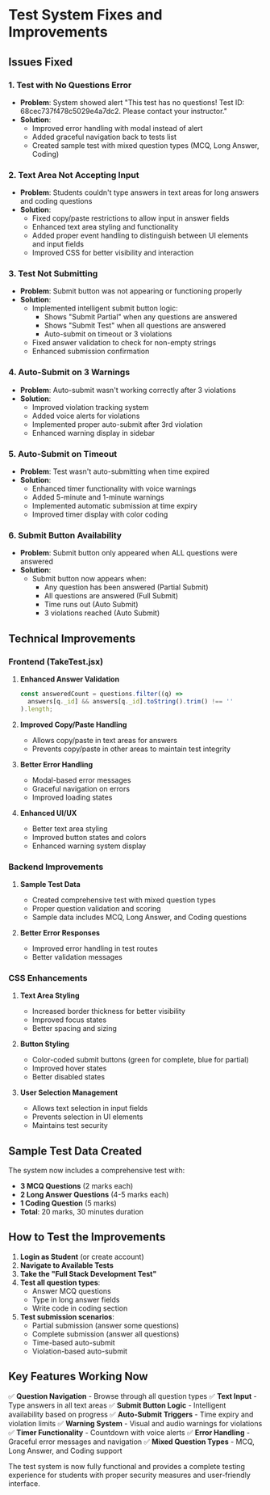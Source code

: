 # Test System Fixes and Improvements

## Issues Fixed

### 1. **Test with No Questions Error**
- **Problem**: System showed alert "This test has no questions! Test ID: 68cec737f478c5029e4a7dc2. Please contact your instructor."
- **Solution**: 
  - Improved error handling with modal instead of alert
  - Added graceful navigation back to tests list
  - Created sample test with mixed question types (MCQ, Long Answer, Coding)

### 2. **Text Area Not Accepting Input**
- **Problem**: Students couldn't type answers in text areas for long answers and coding questions
- **Solution**:
  - Fixed copy/paste restrictions to allow input in answer fields
  - Enhanced text area styling and functionality
  - Added proper event handling to distinguish between UI elements and input fields
  - Improved CSS for better visibility and interaction

### 3. **Test Not Submitting**
- **Problem**: Submit button was not appearing or functioning properly
- **Solution**:
  - Implemented intelligent submit button logic:
    - Shows "Submit Partial" when any questions are answered
    - Shows "Submit Test" when all questions are answered
    - Auto-submit on timeout or 3 violations
  - Fixed answer validation to check for non-empty strings
  - Enhanced submission confirmation

### 4. **Auto-Submit on 3 Warnings**
- **Problem**: Auto-submit wasn't working correctly after 3 violations
- **Solution**:
  - Improved violation tracking system
  - Added voice alerts for violations
  - Implemented proper auto-submit after 3rd violation
  - Enhanced warning display in sidebar

### 5. **Auto-Submit on Timeout**
- **Problem**: Test wasn't auto-submitting when time expired
- **Solution**:
  - Enhanced timer functionality with voice warnings
  - Added 5-minute and 1-minute warnings
  - Implemented automatic submission at time expiry
  - Improved timer display with color coding

### 6. **Submit Button Availability**
- **Problem**: Submit button only appeared when ALL questions were answered
- **Solution**:
  - Submit button now appears when:
    - Any question has been answered (Partial Submit)
    - All questions are answered (Full Submit)
    - Time runs out (Auto Submit)
    - 3 violations reached (Auto Submit)

## Technical Improvements

### Frontend (TakeTest.jsx)
1. **Enhanced Answer Validation**
   ```javascript
   const answeredCount = questions.filter((q) => 
     answers[q._id] && answers[q._id].toString().trim() !== ''
   ).length;
   ```

2. **Improved Copy/Paste Handling**
   - Allows copy/paste in text areas for answers
   - Prevents copy/paste in other areas to maintain test integrity

3. **Better Error Handling**
   - Modal-based error messages
   - Graceful navigation on errors
   - Improved loading states

4. **Enhanced UI/UX**
   - Better text area styling
   - Improved button states and colors
   - Enhanced warning system display

### Backend Improvements
1. **Sample Test Data**
   - Created comprehensive test with mixed question types
   - Proper question validation and scoring
   - Sample data includes MCQ, Long Answer, and Coding questions

2. **Better Error Responses**
   - Improved error handling in test routes
   - Better validation messages

### CSS Enhancements
1. **Text Area Styling**
   - Increased border thickness for better visibility
   - Improved focus states
   - Better spacing and sizing

2. **Button Styling**
   - Color-coded submit buttons (green for complete, blue for partial)
   - Improved hover states
   - Better disabled states

3. **User Selection Management**
   - Allows text selection in input fields
   - Prevents selection in UI elements
   - Maintains test security

## Sample Test Data Created

The system now includes a comprehensive test with:
- **3 MCQ Questions** (2 marks each)
- **2 Long Answer Questions** (4-5 marks each)  
- **1 Coding Question** (5 marks)
- **Total**: 20 marks, 30 minutes duration

## How to Test the Improvements

1. **Login as Student** (or create account)
2. **Navigate to Available Tests**
3. **Take the "Full Stack Development Test"**
4. **Test all question types**:
   - Answer MCQ questions
   - Type in long answer fields
   - Write code in coding section
5. **Test submission scenarios**:
   - Partial submission (answer some questions)
   - Complete submission (answer all questions)
   - Time-based auto-submit
   - Violation-based auto-submit

## Key Features Working Now

✅ **Question Navigation** - Browse through all question types
✅ **Text Input** - Type answers in all text areas
✅ **Submit Button Logic** - Intelligent availability based on progress
✅ **Auto-Submit Triggers** - Time expiry and violation limits
✅ **Warning System** - Visual and audio warnings for violations
✅ **Timer Functionality** - Countdown with voice alerts
✅ **Error Handling** - Graceful error messages and navigation
✅ **Mixed Question Types** - MCQ, Long Answer, and Coding support

The test system is now fully functional and provides a complete testing experience for students with proper security measures and user-friendly interface.